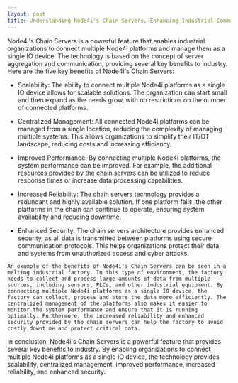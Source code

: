 ```yaml
---
layout: post
title: Understanding Node4i's Chain Servers, Enhancing Industrial Communication and Management
---
```


Node4i's Chain Servers is a powerful feature that enables industrial organizations to connect multiple Node4i platforms and manage them as a single IO device. The technology is based on the concept of server aggregation and communication, providing several key benefits to industry. Here are the five key benefits of Node4i's Chain Servers:

- Scalability: The ability to connect multiple Node4i platforms as a single IO device allows for scalable solutions. The organization can start small and then expand as the needs grow, with no restrictions on the number of connected platforms.

- Centralized Management: All connected Node4i platforms can be managed from a single location, reducing the complexity of managing multiple systems. This allows organizations to simplify their IT/OT landscape, reducing costs and increasing efficiency.

- Improved Performance: By connecting multiple Node4i platforms, the system performance can be improved. For example, the additional resources provided by the chain servers can be utilized to reduce response times or increase data processing capabilities.

- Increased Reliability: The chain servers technology provides a redundant and highly available solution. If one platform fails, the other platforms in the chain can continue to operate, ensuring system availability and reducing downtime.

- Enhanced Security: The chain servers architecture provides enhanced security, as all data is transmitted between platforms using secure communication protocols. This helps organizations protect their data and systems from unauthorized access and cyber attacks.

`An example of the benefits of Node4i's Chain Servers can be seen in a melting industrial factory. In this type of environment, the factory needs to collect and process large amounts of data from multiple sources, including sensors, PLCs, and other industrial equipment. By connecting multiple Node4i platforms as a single IO device, the factory can collect, process and store the data more efficiently. The centralized management of the platforms also makes it easier to monitor the system performance and ensure that it is running optimally. Furthermore, the increased reliability and enhanced security provided by the chain servers can help the factory to avoid costly downtime and protect critical data.`

In conclusion, Node4i's Chain Servers is a powerful feature that provides several key benefits to industry. By enabling organizations to connect multiple Node4i platforms as a single IO device, the technology provides scalability, centralized management, improved performance, increased reliability, and enhanced security.
